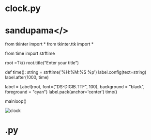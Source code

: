 # clock.py
# sandupama</>
from tkinter import *
from tkinter.ttk import *

from time import strftime

root =Tk()
root.title("Enter your title")

def time():
    string = strftime('%H:%M:%S %p')
    label.config(text=string)
    label.after(1000, time)

label = Label(root, font=("DS-DIGIB.TTF", 100), background = "black", foreground = "cyan")
label.pack(anchor='center')
time()

mainloop()


![clock](https://user-images.githubusercontent.com/88402272/136017166-fd76b4b8-087b-44b0-89b0-19c3a7511c82.png)

<h1>.py<h1>
